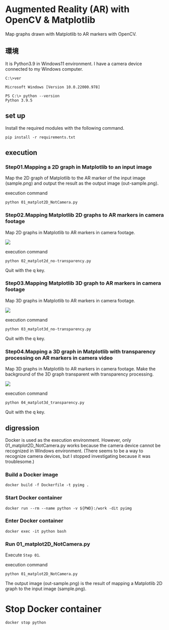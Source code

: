 # Augmented Reality (AR) with OpenCV & Matplotlib

Map graphs drawn with Matplotlib to AR markers with OpenCV.


## 環境

It is Python3.9 in Windows11 environment.
I have a camera device connected to my Windows computer.

```console:CMD
C:\>ver

Microsoft Windows [Version 10.0.22000.978]
```

```console:PowerShell
PS C:\> python --version
Python 3.9.5
```

## set up

Install the required modules with the following command.

```console
pip install -r requirements.txt
```

## execution

### Step01.Mapping a 2D graph in Matplotlib to an input image

Map the 2D graph of Matplotlib to the AR marker of the input image (sample.png) and output the result as the output image (out-sample.png).

execution command

```console
python 01_matplot2D_NotCamera.py
```

### Step02.Mapping Matplotlib 2D graphs to AR markers in camera footage

Map 2D graphs in Matplotlib to AR markers in camera footage.

[![](https://img.youtube.com/vi/t4DyeLGA0gk/0.jpg)](https://www.youtube.com/watch?v=t4DyeLGA0gk)

execution command

```console
python 02_matplot2d_no-transparency.py
```

Quit with the q key.

### Step03.Mapping Matplotlib 3D graph to AR markers in camera footage

Map 3D graphs in Matplotlib to AR markers in camera footage.

[![](https://img.youtube.com/vi/vzQA8_DQ8tw/0.jpg)](https://www.youtube.com/watch?v=vzQA8_DQ8tw)

execution command

```console
python 03_matplot3d_no-transparency.py
```

Quit with the q key.

### Step04.Mapping a 3D graph in Matplotlib with transparency processing on AR markers in camera video

Map 3D graphs in Matplotlib to AR markers in camera footage.
Make the background of the 3D graph transparent with transparency processing.

[![](https://img.youtube.com/vi/QnYwcrHeKbI/0.jpg)](https://www.youtube.com/watch?v=QnYwcrHeKbI)

execution command

```console
python 04_matplot3d_transparency.py
```

Quit with the q key.


## digression

Docker is used as the execution environment.
However, only 01_matplot2D_NotCamera.py works because the camera device cannot be recognized in Windows environment.
(There seems to be a way to recognize camera devices, but I stopped investigating because it was troublesome.)

### Build a Docker image

```console
docker build -f Dockerfile -t pyimg .
```

### Start Docker container

```console
docker run --rm --name python -v ${PWD}:/work -dit pyimg
```

### Enter Docker container

```console
docker exec -it python bash
```

### Run 01_matplot2D_NotCamera.py

Execute `Step 01`.

execution command

```console
python 01_matplot2D_NotCamera.py
```

The output image (out-sample.png) is the result of mapping a Matplotlib 2D graph to the input image (sample.png).

# Stop Docker container

```console
docker stop python
```
